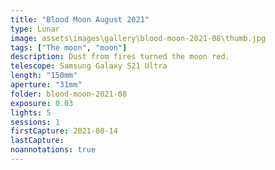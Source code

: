 ```yaml
---
title: "Blood Moon August 2021"
type: Lunar
image: assets\images\gallery\blood-moon-2021-08\thumb.jpg
tags: ["The moon", "moon"]
description: Dust from fires turned the moon red.
telescope: Samsung Galaxy S21 Ultra 
length: "150mm"
aperture: "31mm"
folder: blood-moon-2021-08
exposure: 0.03  
lights: 5
sessions: 1
firstCapture: 2021-08-14
lastCapture:
noannotations: true
---
```

